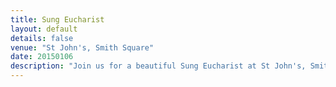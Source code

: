 ```yaml
---
title: Sung Eucharist
layout: default
details: false
venue: "St John's, Smith Square"
date: 20150106
description: "Join us for a beautiful Sung Eucharist at St John's, Smith Square, featuring uplifting choral music and a welcoming atmosphere for all."
---
```

